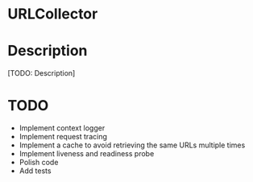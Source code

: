 # URLCollector

# Description
[TODO: Description]

# TODO
* Implement context logger
* Implement request tracing
* Implement a cache to avoid retrieving the same URLs multiple times
* Implement liveness and readiness probe
* Polish code
* Add tests